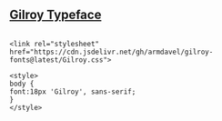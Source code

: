 ## [Gilroy Typeface]()

```

<link rel="stylesheet" href="https://cdn.jsdelivr.net/gh/armdavel/gilroy-fonts@latest/Gilroy.css">

<style>
body {
font:18px 'Gilroy', sans-serif;
}
</style>

```
